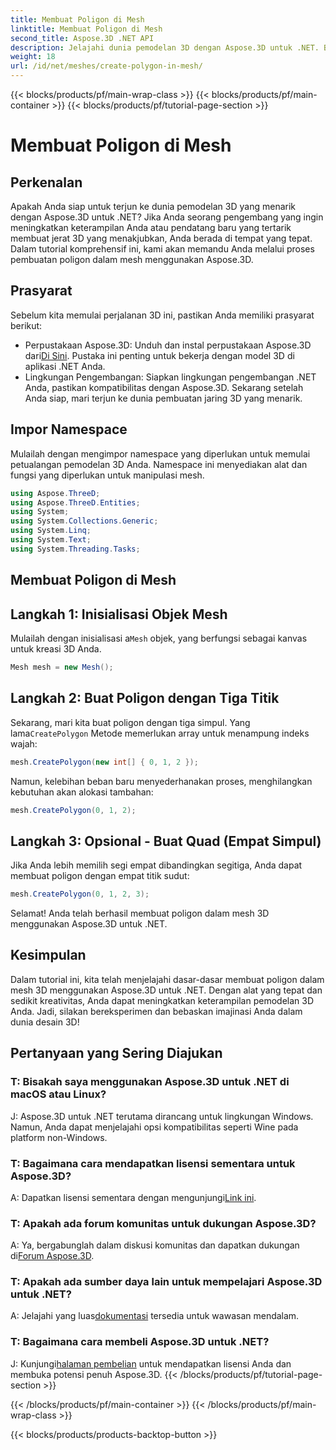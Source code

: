```yaml
---
title: Membuat Poligon di Mesh
linktitle: Membuat Poligon di Mesh
second_title: Aspose.3D .NET API
description: Jelajahi dunia pemodelan 3D dengan Aspose.3D untuk .NET. Buat poligon menakjubkan dalam jerat dengan mudah. Unduh sekarang untuk pengalaman pengembangan yang mendalam!
weight: 18
url: /id/net/meshes/create-polygon-in-mesh/
---
```


{{< blocks/products/pf/main-wrap-class >}}
{{< blocks/products/pf/main-container >}}
{{< blocks/products/pf/tutorial-page-section >}}

# Membuat Poligon di Mesh

## Perkenalan
Apakah Anda siap untuk terjun ke dunia pemodelan 3D yang menarik dengan Aspose.3D untuk .NET? Jika Anda seorang pengembang yang ingin meningkatkan keterampilan Anda atau pendatang baru yang tertarik membuat jerat 3D yang menakjubkan, Anda berada di tempat yang tepat. Dalam tutorial komprehensif ini, kami akan memandu Anda melalui proses pembuatan poligon dalam mesh menggunakan Aspose.3D.
## Prasyarat
Sebelum kita memulai perjalanan 3D ini, pastikan Anda memiliki prasyarat berikut:
-  Perpustakaan Aspose.3D: Unduh dan instal perpustakaan Aspose.3D dari[Di Sini](https://releases.aspose.com/3d/net/). Pustaka ini penting untuk bekerja dengan model 3D di aplikasi .NET Anda.
- Lingkungan Pengembangan: Siapkan lingkungan pengembangan .NET Anda, pastikan kompatibilitas dengan Aspose.3D.
Sekarang setelah Anda siap, mari terjun ke dunia pembuatan jaring 3D yang menarik.
## Impor Namespace
Mulailah dengan mengimpor namespace yang diperlukan untuk memulai petualangan pemodelan 3D Anda. Namespace ini menyediakan alat dan fungsi yang diperlukan untuk manipulasi mesh.
```csharp
using Aspose.ThreeD;
using Aspose.ThreeD.Entities;
using System;
using System.Collections.Generic;
using System.Linq;
using System.Text;
using System.Threading.Tasks;
```
## Membuat Poligon di Mesh
## Langkah 1: Inisialisasi Objek Mesh
 Mulailah dengan inisialisasi a`Mesh` objek, yang berfungsi sebagai kanvas untuk kreasi 3D Anda.
```csharp
Mesh mesh = new Mesh();
```
## Langkah 2: Buat Poligon dengan Tiga Titik
 Sekarang, mari kita buat poligon dengan tiga simpul. Yang lama`CreatePolygon` Metode memerlukan array untuk menampung indeks wajah:
```csharp
mesh.CreatePolygon(new int[] { 0, 1, 2 });
```
Namun, kelebihan beban baru menyederhanakan proses, menghilangkan kebutuhan akan alokasi tambahan:
```csharp
mesh.CreatePolygon(0, 1, 2);
```
## Langkah 3: Opsional - Buat Quad (Empat Simpul)
Jika Anda lebih memilih segi empat dibandingkan segitiga, Anda dapat membuat poligon dengan empat titik sudut:
```csharp
mesh.CreatePolygon(0, 1, 2, 3);
```
Selamat! Anda telah berhasil membuat poligon dalam mesh 3D menggunakan Aspose.3D untuk .NET.
## Kesimpulan
Dalam tutorial ini, kita telah menjelajahi dasar-dasar membuat poligon dalam mesh 3D menggunakan Aspose.3D untuk .NET. Dengan alat yang tepat dan sedikit kreativitas, Anda dapat meningkatkan keterampilan pemodelan 3D Anda. Jadi, silakan bereksperimen dan bebaskan imajinasi Anda dalam dunia desain 3D!
## Pertanyaan yang Sering Diajukan
### T: Bisakah saya menggunakan Aspose.3D untuk .NET di macOS atau Linux?
J: Aspose.3D untuk .NET terutama dirancang untuk lingkungan Windows. Namun, Anda dapat menjelajahi opsi kompatibilitas seperti Wine pada platform non-Windows.
### T: Bagaimana cara mendapatkan lisensi sementara untuk Aspose.3D?
 A: Dapatkan lisensi sementara dengan mengunjungi[Link ini](https://purchase.aspose.com/temporary-license/).
### T: Apakah ada forum komunitas untuk dukungan Aspose.3D?
 A: Ya, bergabunglah dalam diskusi komunitas dan dapatkan dukungan di[Forum Aspose.3D](https://forum.aspose.com/c/3d/18).
### T: Apakah ada sumber daya lain untuk mempelajari Aspose.3D untuk .NET?
 A: Jelajahi yang luas[dokumentasi](https://reference.aspose.com/3d/net/) tersedia untuk wawasan mendalam.
### T: Bagaimana cara membeli Aspose.3D untuk .NET?
 J: Kunjungi[halaman pembelian](https://purchase.aspose.com/buy) untuk mendapatkan lisensi Anda dan membuka potensi penuh Aspose.3D.
{{< /blocks/products/pf/tutorial-page-section >}}

{{< /blocks/products/pf/main-container >}}
{{< /blocks/products/pf/main-wrap-class >}}

{{< blocks/products/products-backtop-button >}}
